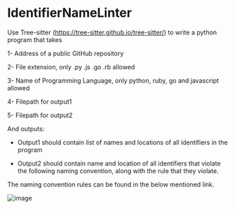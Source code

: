 # IdentifierNameLinter

Use Tree-sitter (https://tree-sitter.github.io/tree-sitter/) to write a python program that takes

1- Address of a public GitHub repository

2- File extension, only .py .js .go .rb allowed

3- Name of Programming Language, only python, ruby, go and javascript allowed

4- Filepath for output1

5- Filepath for output2

And outputs:

- Output1 should contain list of names and locations of all identifiers in the program

- Output2 should contain name and location of all identifiers that violate the following naming convention, along with the rule that they violate.

The naming convention rules can be found in the below mentioned link.

![image](https://user-images.githubusercontent.com/35199567/143667720-5513d777-5d74-440e-9653-c08923015e71.png)
